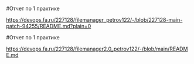 #Отчет по 1 практике

https://devops.fa.ru/227128/filemanager_petrov122/-/blob/227128-main-patch-94255/README.md?plain=0

#Отчет по 1 практике

https://devops.fa.ru/227128/filemanager2.0_petrov122/-/blob/main/README.md
